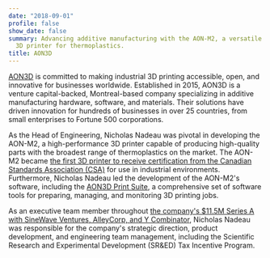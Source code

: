 ```yaml
---
date: "2018-09-01"
profile: false
show_date: false
summary: Advancing additive manufacturing with the AON-M2, a versatile and cost-effective
  3D printer for thermoplastics.
title: AON3D
---
```


[AON3D](https://www.aon3d.com) is committed to making industrial 3D printing accessible, open, and innovative for businesses worldwide.
Established in 2015, AON3D is a venture capital-backed, Montreal-based company specializing in additive manufacturing hardware, software, and materials. Their solutions have driven innovation for hundreds of businesses in over 25 countries, from small enterprises to Fortune 500 corporations.

As the Head of Engineering, Nicholas Nadeau was pivotal in developing the AON-M2, a high-performance 3D printer capable of producing high-quality parts with the broadest range of thermoplastics on the market. The AON-M2 became [the first 3D printer to receive certification from the Canadian Standards Association (CSA)](https://www.aon3d.com/aon-m2-industrial-3d-printer) for use in industrial environments.
Furthermore, Nicholas Nadeau led the development of the AON-M2's software, including the [AON3D Print Suite](https://docs.aon3d.com), a comprehensive set of software tools for preparing, managing, and monitoring 3D printing jobs.

As an executive team member throughout [the company's $11.5M Series A with SineWave Ventures, AlleyCorp, and Y Combinator](https://techcrunch.com/2021/09/02/3d-printing-startup-aon3d-closes-11-5m-series-a), Nicholas Nadeau was responsible for the company's strategic direction, product development, and engineering team management, including the Scientific Research and Experimental Development (SR&ED) Tax Incentive Program.
